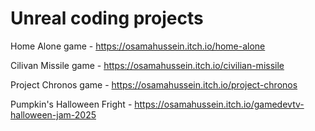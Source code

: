 # Unreal coding projects

Home Alone game - https://osamahussein.itch.io/home-alone

Cilivan Missile game - https://osamahussein.itch.io/civilian-missile

Project Chronos game - https://osamahussein.itch.io/project-chronos

Pumpkin's Halloween Fright - https://osamahussein.itch.io/gamedevtv-halloween-jam-2025

